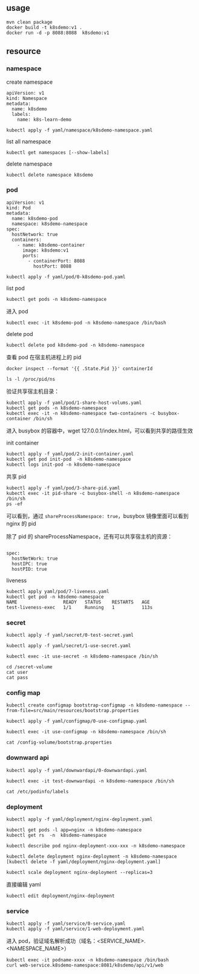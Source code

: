 ## usage
```
mvn clean package
docker build -t k8sdemo:v1 .
docker run -d -p 8088:8088  k8sdemo:v1
```

## resource
### namespace

create namespace
```
apiVersion: v1
kind: Namespace
metadata:
  name: k8sdemo
  labels:
    name: k8s-learn-demo
```
```
kubectl apply -f yaml/namespace/k8sdemo-namespace.yaml
```


list all namespace
```
kubectl get namespaces [--show-labels]
```

delete namespace
```
kubectl delete namespace k8sdemo
```
### pod

```
apiVersion: v1
kind: Pod
metadata:
  name: k8sdemo-pod
  namespace: k8sdemo-namespace
spec:
  hostNetwork: true
  containers:
    - name: k8sdemo-container
      image: k8sdemo:v1
      ports:
        - containerPort: 8088
          hostPort: 8088
```
```
kubectl apply -f yaml/pod/0-k8sdemo-pod.yaml 
```

list pod
```
kubectl get pods -n k8sdemo-namespace
```

进入 pod
```
kubectl exec -it k8sdemo-pod -n k8sdemo-namespace /bin/bash
```

delete pod
```
kubectl delete pod k8sdemo-pod -n k8sdemo-namespace
```

查看 pod 在宿主机进程上的 pid
```
docker inspect --format '{{ .State.Pid }}' containerId

ls -l /proc/pid/ns
```

验证共享宿主机目录：
```
kubectl apply -f yaml/pod/1-share-host-volums.yaml
kubectl get pods -n k8sdemo-namespace
kubectl exec -it -n k8sdemo-namespace two-containers -c busybox-container /bin/sh
```
进入 busybox 的容器中，wget 127.0.0.1/index.html，可以看到共享的路径生效

init container 
```
kubectl apply -f yaml/pod/2-init-container.yaml
kubectl get pod init-pod  -n k8sdemo-namespace 
kubectl logs init-pod -n k8sdemo-namespace
```

共享 pid
```
kubectl apply -f yaml/pod/3-share-pid.yaml
kubectl exec -it pid-share -c busybox-shell -n k8sdemo-namespace /bin/sh
ps -ef
```
可以看到，通过 `shareProcessNamespace: true`，busybox 镜像里面可以看到 nginx 的 pid

除了 pid 的 shareProcessNamespace，还有可以共享宿主机的资源：
```

spec:
  hostNetWork: true
  hostIPC: true
  hostPID: true
```
liveness

```
kubectl apply yaml/pod/7-liveness.yaml
kubectl get pod -n k8sdemo-namespace
NAME                 READY   STATUS    RESTARTS   AGE
test-liveness-exec   1/1     Running   1          113s

```
### secret
```
kubectl apply -f yaml/secret/0-test-secret.yaml 

kubectl apply -f yaml/secret/1-use-secret.yaml

kubectl exec -it use-secret -n k8sdemo-namespace /bin/sh

cd /secret-volume
cat user
cat pass
```

### config map
```
kubectl create configmap bootstrap-configmap -n k8sdemo-namespace --from-file=src/main/resources/bootstrap.properties 

kubectl apply -f yaml/configmap/0-use-configmap.yaml 

kubectl exec -it use-configmap -n k8sdemo-namespace /bin/sh

cat /config-volume/bootstrap.properties
```

### downward api
```
kubectl apply -f yaml/downwardapi/0-downwardapi.yaml 

kubectl exec -it test-downwardapi -n k8sdemo-namespace /bin/sh

cat /etc/podinfo/labels
```

### deployment
```
kubectl apply -f yaml/deployment/nginx-deployment.yaml

kubectl get pods -l app=nginx -n k8sdemo-namespace
kubectl get rs  -n  k8sdemo-namespace

kubectl describe pod nginx-deployment-xxx-xxx -n k8sdemo-namespace 

kubectl delete deployment nginx-deployment -n k8sdemo-namespace [kubectl delete -f yaml/deployment/nginx-deployment.yaml]

kubectl scale deployment nginx-deployment --replicas=3
```

直接编辑 yaml
```
kubectl edit deployment/nginx-deployment
```

### service
```
kubectl apply -f yaml/service/0-service.yaml 
kubectl apply -f yaml/service/1-web-deployment.yaml 
```

进入 pod，验证域名解析成功（域名：<SERVICE_NAME>.<NAMESPACE_NAME>）
```
kubectl exec -it podname-xxxx -n k8sdemo-namespace /bin/bash
curl web-service.k8sdemo-namespace:8081/k8sdemo/api/v1/web
```